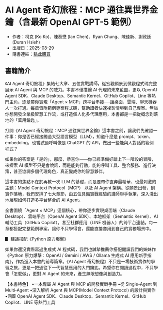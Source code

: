# AI Agent 奇幻旅程：MCP 通往異世界金鑰（含最新 OpenAI GPT-5 範例）
- 作者：柯克 (Ko Ko)、陳葵懋 (Ian Chen)、Ryan Chung、陳佳新、謝政廷 (Duran Hsieh)
- 出版日：2025-08-29
- 購書連結：[點此購買](https://www.tenlong.com.tw/products/9786264142922?list_name=lv)

## 書籍簡介
《AI Agent 奇幻旅程》集結七大章、五位實戰講師，從宏觀願景到微觀程式碼完整展示 AI Agent 與 MCP 的威力。本書不僅描繪 AI 代理的未來藍圖，更以 OpenAI Agent SDK、Claude Desktop、Semantic Kernel、GitHub Copilot、Line 等熱門主角，逐章帶你實現「Agent × MCP」跨平台串接──讓桌面、雲端、聊天機器人一次打通。每章皆附範例專案程式碼，幫助讀者快速複製情境到自己專案。無論你想開發企業級智慧工作流，或打造個人化多代理應用，本書都是一把從概念到落地的「萬用鑰匙」。

打開《AI Agent 奇幻旅程：MCP 通往異世界金鑰》這本書之前，讓我們先確認一件事：你是否已經接觸過大型語言模型（LLM），知道什麼是 prompt、token、embedding，也嘗試過呼叫像是 ChatGPT 的 API，做出一些能與人對話的範例程式？

如果你的答案是「是的」，那麼，恭喜你——你已經準備好踏上下一階段的冒險，來探索 AI 模型不只是會說話，而是能夠行動，能夠呼叫工具、整合服務、進行決策，甚至協調多個代理角色，真正變成你的智慧夥伴。

這本書的焦點不在於再教一次 LLM 的基礎，而是要帶你直奔最精華、也最刺激的主題：Model Context Protocol（MCP） 以及 AI Agent 架構。從願景出發，到實作落地，我們安排了七大章節，由五位具備實戰經驗的講師聯手執筆，深入淺出地展現如何打造多平台整合的 AI Agent。

全書圍繞「Agent × MCP」這個核心，帶你逐步實現桌面端（Claude Desktop）、雲端平台（OpenAI Agent SDK）、本地框架（Semantic Kernel）、AI 輔助工具（GitHub Copilot），甚至社群應用（LINE 機器人）的跨平台連結。每一章都搭配完整範例專案，讓你不只學得會，還能直接套用到自己的實務場景中。

 
▋ 建議搭配《Python 原力爆擊》

如果你還沒實際寫過生成式 AI 程式碼，我們也誠摯推薦你搭配閱讀我們的姊妹作《Python 原力爆擊：OpenAI / Gemini / AWS / Ollama 生成式 AI 應用新手指南》，作為進入本書的前導篇章。《AI Agent 奇幻旅程》不只是一場技術實作的學習之旅，更是一把通往下一代智慧應用的大門鑰匙。希望你在閱讀過程中，不只學會「怎麼做」，更對 AI Agent 的未來，產生無限想像與創造力。

【本書特色】
•一本專屬 AI Agent 與 MCP 的開發實戰手冊
•從 Single-Agent 到 Multi-Agent
•深入解析 Agent 與 MCP(Model Context Protocol) 的設計與實作
•涵蓋 OpenAI Agent SDK、Claude Desktop、Semantic Kernel、GitHub Copilot、LINE 等熱門工具